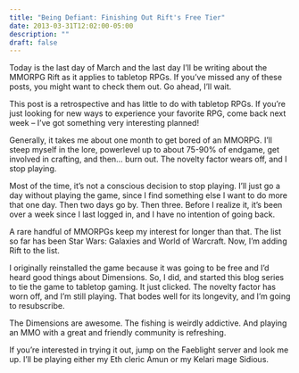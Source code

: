 ```yaml
---
title: "Being Defiant: Finishing Out Rift's Free Tier"
date: 2013-03-31T12:02:00-05:00
description: ""
draft: false
---
```


Today is the last day of March and the last day I’ll be writing about the MMORPG Rift as it applies to tabletop RPGs. If you’ve missed any of these posts, you might want to check them out. Go ahead, I’ll wait.

This post is a retrospective and has little to do with tabletop RPGs. If you’re just looking for new ways to experience your favorite RPG, come back next week – I’ve got something very interesting planned!

Generally, it takes me about one month to get bored of an MMORPG. I’ll steep myself in the lore, powerlevel up to about 75-90% of endgame, get involved in crafting, and then… burn out. The novelty factor wears off, and I stop playing.

Most of the time, it’s not a conscious decision to stop playing. I’ll just go a day without playing the game, since I find something else I want to do more that one day. Then two days go by. Then three. Before I realize it, it’s been over a week since I last logged in, and I have no intention of going back.

A rare handful of MMORPGs keep my interest for longer than that. The list so far has been Star Wars: Galaxies and World of Warcraft. Now, I’m adding Rift to the list.

I originally reinstalled the game because it was going to be free and I’d heard good things about Dimensions. So, I did, and started this blog series to tie the game to tabletop gaming. It just clicked. The novelty factor has worn off, and I’m still playing. That bodes well for its longevity, and I’m going to resubscribe.

The Dimensions are awesome. The fishing is weirdly addictive. And playing an MMO with a great and friendly community is refreshing.

If you’re interested in trying it out, jump on the Faeblight server and look me up. I’ll be playing either my Eth cleric Amun or my Kelari mage Sidious.
